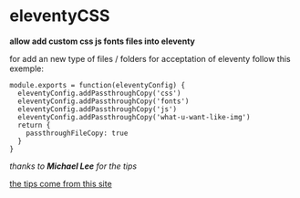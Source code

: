 # eleventyCSS
**allow add custom css js fonts files into eleventy**

for add an new type of files / folders for acceptation of eleventy follow this exemple: 

```
module.exports = function(eleventyConfig) {
  eleventyConfig.addPassthroughCopy('css')
  eleventyConfig.addPassthroughCopy('fonts')
  eleventyConfig.addPassthroughCopy('js')
  eleventyConfig.addPassthroughCopy('what-u-want-like-img')
  return {
    passthroughFileCopy: true
  }
}
```

_thanks to **Michael Lee** for the tips_

[the tips come from this site](https://michaelsoolee.com/add-css-11ty/)


